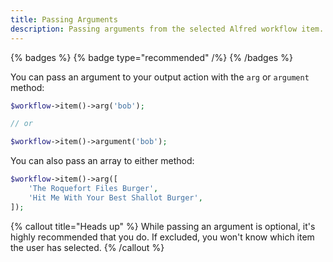 ```yaml
---
title: Passing Arguments
description: Passing arguments from the selected Alfred workflow item.
---
```


{% badges %}
    {% badge type="recommended" /%}
{% /badges %}

You can pass an argument to your output action with the `arg` or `argument` method:

```php
$workflow->item()->arg('bob');

// or

$workflow->item()->argument('bob');
```

You can also pass an array to either method:

```php
$workflow->item()->arg([
    'The Roquefort Files Burger',
    'Hit Me With Your Best Shallot Burger',
]);
```

{% callout title="Heads up" %}
    While passing an argument is optional, it's highly recommended that you do. If excluded, you won't know which item the user has selected.
{% /callout %}